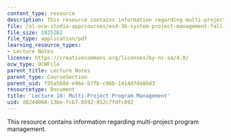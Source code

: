 ```yaml
---
content_type: resource
description: This resource contains information regarding multi-project program management.
file: /ol-ocw-studio-app/courses/esd-36-system-project-management-fall-2012/d824406613befcb70592852c7fdfc892_MITESD_36F12_Lec18.pdf
file_size: 1925262
file_type: application/pdf
learning_resource_types:
- Lecture Notes
license: https://creativecommons.org/licenses/by-nc-sa/4.0/
ocw_type: OCWFile
parent_title: Lecture Notes
parent_type: CourseSection
parent_uid: f55a5684-e96e-b7fb-c96b-1414d7da8bd3
resourcetype: Document
title: 'Lecture 18: Multi-Project Program Management'
uid: d8244066-13be-fcb7-0592-852c7fdfc892
---
```

This resource contains information regarding multi-project program management.
